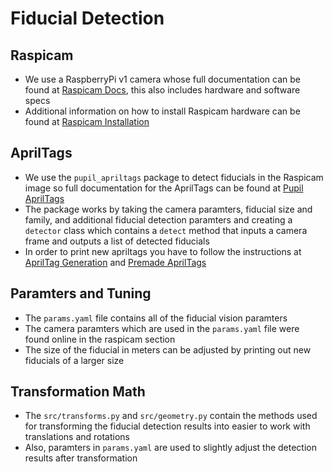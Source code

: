 # Fiducial Detection

## Raspicam
* We use a RaspberryPi v1 camera whose full documentation can be found at [Raspicam Docs](https://www.raspberrypi.org/documentation/hardware/camera/), this also includes hardware and software specs 
* Additional information on how to install Raspicam hardware can be found at [Raspicam Installation](https://thepihut.com/blogs/raspberry-pi-tutorials/16021420-how-to-install-use-the-raspberry-pi-camera)

## AprilTags
* We use the `pupil_apriltags` package to detect fiducials in the Raspicam image so full documentation for the AprilTags can be found at [Pupil AprilTags](https://pypi.org/project/pupil-apriltags/)
* The package works by taking the camera paramters, fiducial size and family, and additional fiducial detection paramters and creating a `detector` class which contains a `detect` method that inputs a camera frame and outputs a list of detected fiducials
* In order to print new apriltags you have to follow the instructions at [AprilTag Generation](https://github.com/AprilRobotics/apriltag-generation) and [Premade AprilTags](https://github.com/AprilRobotics/apriltag-imgs)

## Paramters and Tuning
* The `params.yaml` file contains all of the fiducial vision paramters
* The camera paramters which are used in the `params.yaml` file were found online in the raspicam section
* The size of the fiducial in meters can be adjusted by printing out new fiducials of a larger size 

## Transformation Math
* The `src/transforms.py` and `src/geometry.py` contain the methods used for transforming the fiducial detection results into easier to work with translations and rotations 
* Also, paramters in `params.yaml` are used to slightly adjust the detection results after transformation